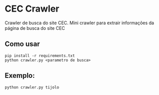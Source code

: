 CEC Crawler
===========

Crawler de busca do site CEC.
Mini crawler para extrair informações da página de busca do site CEC


Como usar
--------

    pip install -r requirements.txt
    python crawler.py <parametro de busca>


Exemplo:
--------

    python crawler.py tijolo
